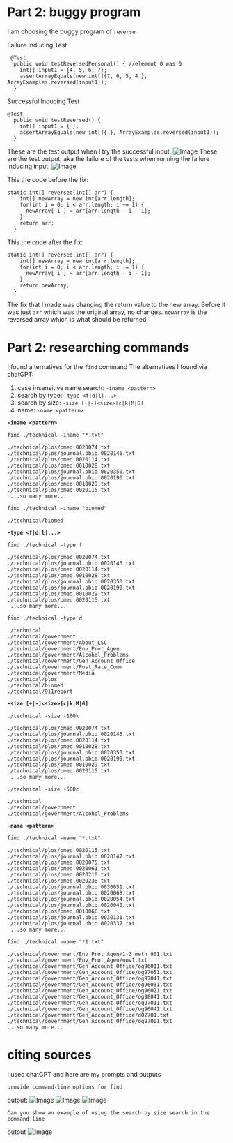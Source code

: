 
# Part 2: buggy program
I am choosing the buggy program of `reverse`

Failure Inducing Test
```
 @Test
  public void testReversedPersonal() { //element 0 was 0
    int[] input1 = {4, 5, 6, 7};
    assertArrayEquals(new int[]{7, 6, 5, 4 }, ArrayExamples.reversed(input1));
  }
```

Successful Inducing Test
```
@Test
  public void testReversed() {
    int[] input1 = { };
    assertArrayEquals(new int[]{ }, ArrayExamples.reversed(input1));
  }
```
These are the test output when I try the successful input.
![Image](https://github.com/riasinghania/cse15l-lab-reports/blob/main/Screen%20Shot%202024-02-07%20at%202.56.55%20PM.png?raw=true)
These are the test output, aka the failure of the tests when running the failure inducing input. 
![Image](https://github.com/riasinghania/cse15l-lab-reports/blob/main/Screen%20Shot%202024-02-07%20at%202.48.54%20PM.png?raw=true)

This the code before the fix:
```
static int[] reversed(int[] arr) {
    int[] newArray = new int[arr.length];
    for(int i = 0; i < arr.length; i += 1) {
      newArray[ i ] = arr[arr.length - i - 1];
    }
    return arr;
  }
```
This the code after the fix:
```
static int[] reversed(int[] arr) {
    int[] newArray = new int[arr.length];
    for(int i = 0; i < arr.length; i += 1) {
      newArray[ i ] = arr[arr.length - i - 1];
    }
    return newArray;
  }
```
The fix that I made was changing the return value to the new array. Before it was just `arr` which was the original array, no changes. `newArray` is the reversed array which is what should be returned. 

# Part 2: researching commands
I found alternatives for the `find` command
The alternatives I found via chatGPT:
1. case insensitive name search: `-iname <pattern>` 
2. search by type: `-type <f|d|l|...>`
3. search by size: `-size [+|-]<size>[c|k|M|G]`
4. name: `-name <pattern>`

**`-iname <pattern>`**
 ```
find ./technical -iname "*.txt"

./technical/plos/pmed.0020074.txt
./technical/plos/journal.pbio.0020146.txt
./technical/plos/pmed.0020114.txt
./technical/plos/pmed.0010028.txt
./technical/plos/journal.pbio.0020350.txt
./technical/plos/journal.pbio.0020190.txt
./technical/plos/pmed.0010029.txt
./technical/plos/pmed.0020115.txt
  ...so many more...
```
 ```
find ./technical -iname "biomed"

./technical/biomed
 ```

**`-type <f|d|l|...>`**
 ```
find ./technical -type f

./technical/plos/pmed.0020074.txt
./technical/plos/journal.pbio.0020146.txt
./technical/plos/pmed.0020114.txt
./technical/plos/pmed.0010028.txt
./technical/plos/journal.pbio.0020350.txt
./technical/plos/journal.pbio.0020190.txt
./technical/plos/pmed.0010029.txt
./technical/plos/pmed.0020115.txt
  ...so many more...
 ```
 ```
 find ./technical -type d

 ./technical
./technical/government
./technical/government/About_LSC
./technical/government/Env_Prot_Agen
./technical/government/Alcohol_Problems
./technical/government/Gen_Account_Office
./technical/government/Post_Rate_Comm
./technical/government/Media
./technical/plos
./technical/biomed
./technical/911report
 ```

**`-size [+|-]<size>[c|k|M|G]`**
 ```
./technical -size -100k

./technical/plos/pmed.0020074.txt
./technical/plos/journal.pbio.0020146.txt
./technical/plos/pmed.0020114.txt
./technical/plos/pmed.0010028.txt
./technical/plos/journal.pbio.0020350.txt
./technical/plos/journal.pbio.0020190.txt
./technical/plos/pmed.0010029.txt
./technical/plos/pmed.0020115.txt
  ...so many more...
 ```

 ```
./technical -size -500c

./technical
./technical/government
./technical/government/Alcohol_Problems
 ```

**`-name <pattern>`**
 ```
find ./technical -name "*.txt"

./technical/plos/pmed.0020115.txt
./technical/plos/journal.pbio.0020147.txt
./technical/plos/pmed.0020075.txt
./technical/plos/pmed.0020061.txt
./technical/plos/pmed.0020210.txt
./technical/plos/pmed.0020238.txt
./technical/plos/journal.pbio.0030051.txt
./technical/plos/journal.pbio.0020068.txt
./technical/plos/journal.pbio.0020054.txt
./technical/plos/journal.pbio.0020040.txt
./technical/plos/pmed.0010066.txt
./technical/plos/journal.pbio.0030131.txt
./technical/plos/journal.pbio.0020337.txt
  ...so many more...
 ```

 ```
find ./technical -name "*1.txt"

./technical/government/Env_Prot_Agen/1-3_meth_901.txt
./technical/government/Env_Prot_Agen/nov1.txt
./technical/government/Gen_Account_Office/og96011.txt
./technical/government/Gen_Account_Office/og97051.txt
./technical/government/Gen_Account_Office/og97041.txt
./technical/government/Gen_Account_Office/og96031.txt
./technical/government/Gen_Account_Office/og96021.txt
./technical/government/Gen_Account_Office/og98041.txt
./technical/government/Gen_Account_Office/og97011.txt
./technical/government/Gen_Account_Office/og96041.txt
./technical/government/Gen_Account_Office/d02701.txt
./technical/government/Gen_Account_Office/og97001.txt
...so many more...
 ```

# citing sources
I used chatGPT and here are my prompts and outputs 
 ```
provide command-line options for find
 ```
output: 
![Image](https://github.com/riasinghania/cse15l-lab-reports/blob/main/Screen%20Shot%202024-02-13%20at%2010.06.30%20AM.png?raw=true)
![Image](https://github.com/riasinghania/cse15l-lab-reports/blob/main/Screen%20Shot%202024-02-13%20at%2010.06.40%20AM.png?raw=true)
![Image](https://github.com/riasinghania/cse15l-lab-reports/blob/main/Screen%20Shot%202024-02-13%20at%2010.06.50%20AM.png?raw=true)
 ```
Can you show an example of using the search by size search in the command line
 ```
output
![Image](https://github.com/riasinghania/cse15l-lab-reports/blob/main/Screen%20Shot%202024-02-13%20at%2010.06.30%20AM.png?raw=true)
